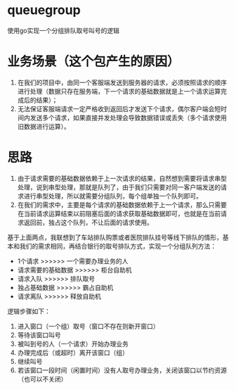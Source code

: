 # queuegroup
使用go实现一个分组排队取号叫号的逻辑

# 业务场景（这个包产生的原因）
1. 在我们的项目中，由同一个客服端发送到服务器的请求，必须按照请求的顺序进行处理（数据只存在服务端，下一个请求的基础数据就是上一个请求运算完成后的结果）；
2. 无法保证客服端请求一定严格收到返回后才发送下个请求，偶尔客户端会短时间内发送多个请求，如果直接并发处理会导致数据错误或丢失（多个请求使用旧数据进行运算）。

# 思路
1. 由于请求需要的基础数据依赖于上一次请求的结果，自然想到需要将请求串型处理，说到串型处理，那就是队列了，由于我们只需要对同一客户端发送的请求进行串型处理，所以就需要分组队列，每个组单独一个队列即可。
2. 在我们的需求中，主要是每个请求的基础数据依赖于上一个请求，那么只需要在当前请求运算结束以前阻塞后面的请求获取基础数据即可，也就是在当前请求返回前，独占这个队列，不让后面的请求使用。

基于上面两点，我联想到了车站排队购票或者医院排队挂号等线下排队的情形，基本和我们的需求相同，再结合银行的取号排队方式，实现一个分组队列方法：
* 1个请求 >>>>>> 一个需要办理业务的人
* 请求需要的基础数据 >>>>>> 柜台自助机
* 请求入队 >>>>>> 排队取号
* 独占基础数据 >>>>>> 霸占自助机
* 请求离队 >>>>>> 释放自助机

逻辑步骤如下：
1. 进入窗口（一个组）取号（窗口不存在则新开窗口）
2. 等待该窗口叫号
3. 被叫到号的人（一个请求）开始办理业务
4. 办理完成后（或超时）离开该窗口（组）
5. 继续叫号
6. 若该窗口一段时间（闲置时间）没有人取号办理业务，关闭该窗口以节约资源（也可以不关闭）